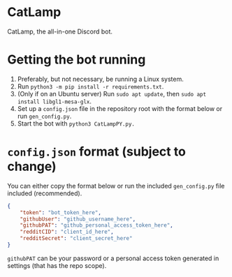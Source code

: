 # CatLamp
 CatLamp, the all-in-one Discord bot.

# Getting the bot running
 1. Preferably, but not necessary, be running a Linux system.
 2. Run `python3 -m pip install -r requirements.txt`.
 3. (Only if on an Ubuntu server) Run `sudo apt update`, then `sudo apt install libgl1-mesa-glx`. 
 4. Set up a `config.json` file in the repository root with the format below or run `gen_config.py`.
 5. Start the bot with `python3 CatLampPY.py.`

# `config.json` format (subject to change)
You can either copy the format below or run the included `gen_config.py` file included (recommended).
```json
{
	"token": "bot_token_here",
	"githubUser": "github_username_here",
	"githubPAT": "github_personal_access_token_here",
	"redditCID": "client_id_here",
	"redditSecret": "client_secret_here"
}
```
`githubPAT` can be your password or a personal access token generated in settings (that has the repo scope).